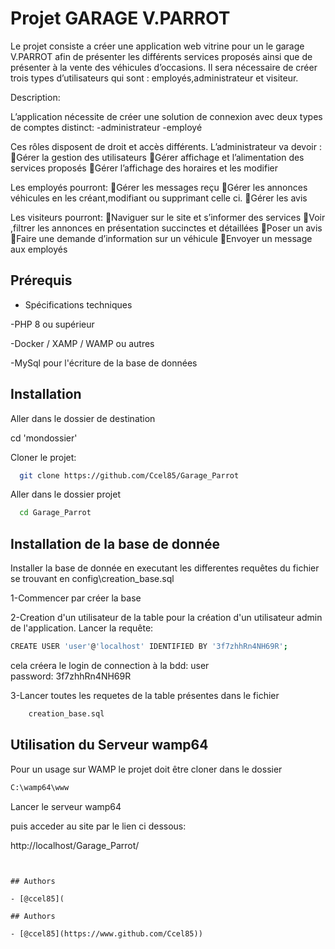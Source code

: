 
# Projet GARAGE V.PARROT

Le projet consiste a créer une application web vitrine pour un le garage V.PARROT afin de présenter les différents services proposés ainsi que de présenter à la vente des véhicules d’occasions.
Il sera nécessaire de créer  trois types d’utilisateurs qui sont : employés,administrateur et visiteur.

Description:

L’application nécessite de créer une solution de connexion avec deux types de comptes distinct:
-administrateur
-employé

Ces rôles disposent de droit et accès différents.
L’administrateur va devoir :
Gérer la gestion des utilisateurs 
Gérer affichage et l’alimentation des services proposés
Gérer l’affichage des horaires et les modifier

Les employés pourront:
Gérer les messages reçu 
Gérer les annonces véhicules en les créant,modifiant ou supprimant celle ci.
Gérer les avis

Les visiteurs pourront:
Naviguer sur le site et s’informer des services
Voir ,filtrer les annonces en présentation succinctes et détaillées
Poser un avis
Faire une demande d’information sur un véhicule
Envoyer un message aux employés
 


## Prérequis

- Spécifications techniques

-PHP 8 ou supérieur

-Docker / XAMP / WAMP ou autres

-MySql pour l'écriture de la base de données


## Installation

Aller dans le dossier de destination

cd 'mondossier'

Cloner le projet:
```bash
  git clone https://github.com/Ccel85/Garage_Parrot
```
Aller dans le dossier projet

```bash
  cd Garage_Parrot
```

 ## Installation de la base de donnée

   Installer la base de donnée en executant les differentes requêtes du fichier se trouvant en 
  config\creation_base.sql

1-Commencer par créer la base 

2-Creation d'un utilisateur de la table pour la création d'un utilisateur admin de l'application.
Lancer la requête:
```bash
CREATE USER 'user'@'localhost' IDENTIFIED BY '3f7zhhRn4NH69R';
```
cela créera le login de connection à la bdd:   user  
password: 3f7zhhRn4NH69R

3-Lancer toutes les requetes de la table présentes dans le fichier 
```bash
    creation_base.sql
```

 ## Utilisation du Serveur wamp64

 Pour un usage sur WAMP le projet doit être cloner dans le dossier 
 ```bash
 C:\wamp64\www
```
Lancer le serveur wamp64 

puis acceder au site par le lien ci dessous:

http://localhost/Garage_Parrot/


```


## Authors

- [@ccel85](

## Authors

- [@ccel85](https://www.github.com/Ccel85))


